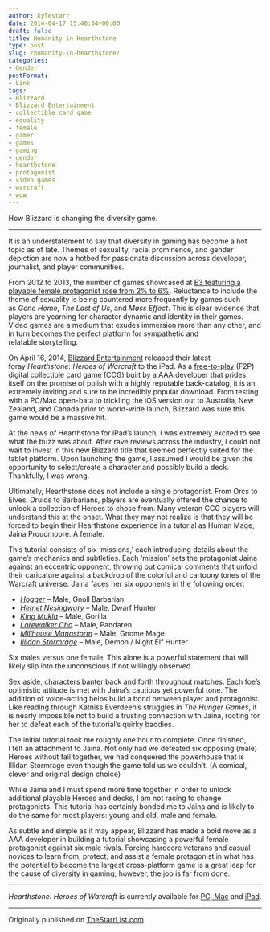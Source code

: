 ```yaml
---
author: kylestarr
date: 2014-04-17 15:46:54+00:00
draft: false
title: Humanity in Hearthstone
type: post
slug: /humanity-in-hearthstone/
categories:
- Gender
postFormat:
- Link
tags:
- Blizzard
- Blizzard Entertainment
- collectible card game
- equality
- female
- gamer
- games
- gaming
- gender
- hearthstone
- protagonist
- video games
- warcraft
- wow
---
```


How Blizzard is changing the diversity game.

---

It is an understatement to say that diversity in gaming has become a hot topic as of late. Themes of sexuality, racial prominence, and gender depiction are now a hotbed for passionate discussion across developer, journalist, and player communities.

From 2012 to 2013, the number of games showcased at [E3 featuring a playable female protagonist rose from 2% to 6%](/2013/06/15/e3-2013-genre-gender-breakdown). Reluctance to include the theme of sexuality is being countered more frequently by games such as _Gone Home_, _The Last of Us_, and _Mass Effect_. This is clear evidence that players are yearning for character dynamic and identity in their games. Video games are a medium that exudes immersion more than any other, and in turn becomes the perfect platform for sympathetic and relatable storytelling.

On April 16, 2014, [Blizzard Entertainment](http://www.blizzard.com/) released their latest foray _Hearthstone: Heroes of Warcraft_ to the iPad. As a [free-to-play](http://en.wikipedia.org/wiki/Free-to-play) (F2P) digital collectible card game (CCG) built by a AAA developer that prides itself on the promise of polish with a highly reputable back-catalog, it is an extremely inviting and sure to be incredibly popular download. From testing with a PC/Mac open-bata to trickling the iOS version out to Australia, New Zealand, and Canada prior to world-wide launch, Blizzard was sure this game would be a massive hit.

At the news of Hearthstone for iPad’s launch, I was extremely excited to see what the buzz was about. After rave reviews across the industry, I could not wait to invest in this new Blizzard title that seemed perfectly suited for the tablet platform. Upon launching the game, I assumed I would be given the opportunity to select/create a character and possibly build a deck. Thankfully, I was wrong.

Ultimately, Hearthstone does not include a single protagonist. From Orcs to Elves, Druids to Barbarians, players are eventually offered the chance to unlock a collection of Heroes to chose from. Many veteran CCG players will understand this at the onset. What they may not realize is that they will be forced to begin their Hearthstone experience in a tutorial as Human Mage, Jaina Proudmoore. A female.

This tutorial consists of six ‘missions,’ each introducing details about the game’s mechanics and subtleties. Each ‘mission’ sets the protagonist Jaina against an eccentric opponent, throwing out comical comments that unfold their caricature against a backdrop of the colorful and cartoony tones of the Warcraft universe. Jaina faces her six opponents in the following order:

- [_Hogger_](http://www.wowwiki.com/Hogger) – Male, Gnoll Barbarian
- [_Hemet Nesingwary_](http://www.wowwiki.com/Hemet_Nesingwary) – Male, Dwarf Hunter
- [_King Mukla_](http://www.wowwiki.com/King_Mukla) – Male, Gorilla
- [_Lorewalker Cho_](http://www.wowwiki.com/Lorewalker_Cho) – Male, Pandaren
- [_Millhouse Manastorm_](http://www.wowwiki.com/Millhouse_Manastorm) – Male, Gnome Mage
- [_Illidan Stormrage_](http://www.wowwiki.com/Illidan_Stormrage) – Male, Demon / Night Elf Hunter

Six males versus one female. This alone is a powerful statement that will likely slip into the unconscious if not willingly observed.

Sex aside, characters banter back and forth throughout matches. Each foe’s optimistic attitude is met with Jaina’s cautious yet powerful tone. The addition of voice-acting helps build a bond between player and protagonist. Like reading through Katniss Everdeen’s struggles in _The Hunger Games_, it is nearly impossible not to build a trusting connection with Jaina, rooting for her to defeat each of the tutorial’s quirky baddies.

The initial tutorial took me roughly one hour to complete. Once finished, I felt an attachment to Jaina. Not only had we defeated six opposing (male) Heroes without fail together, we had conquered the powerhouse that is Illidan Stormrage even though the game told us we couldn’t. (A comical, clever and original design choice)

While Jaina and I must spend more time together in order to unlock additional playable Heroes and decks, I am not racing to change protagonists. This tutorial has certainly bonded me to Jaina and is likely to do the same for most players: young and old, male and female.

As subtle and simple as it may appear, Blizzard has made a bold move as a AAA developer in building a tutorial showcasing a powerful female protagonist against six male rivals. Forcing hardcore veterans and casual novices to learn from, protect, and assist a female protagonist in what has the potential to become the largest cross-platform game is a great leap for the cause of diversity in gaming; however, the job is far from done.

---

_Hearthstone: Heroes of Warcraft_ is currently available for [PC, Mac](http://us.battle.net/en/int?r=hearthstone) and [iPad](https://itunes.apple.com/us/app/hearthstone-heroes-warcraft/id625257520?mt=8&uo=4&at=1l3v2y3).

---

Originally published on [TheStarrList.com](http://thestarrlist.com/2014/04/17/humanity-in-hearthstone/)
